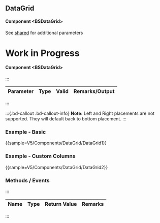 ﻿## DataGrid
#### Component \<BSDataGrid\>
See [shared](layout/shared) for additional parameters

# Work in Progress
#### Component \<BSDataGrid\>
:::

| Parameter    | Type           | Valid          | Remarks/Output                  | 
|--------------|----------------|----------------|---------------------------------|

:::

:::{.bd-callout .bd-callout-info}
**Note:** Left and Right placements are not supported. They will default back to bottom placement.
:::

### Example - Basic

{{sample=V5/Components/DataGrid/DataGrid1}}

### Example - Custom Columns

{{sample=V5/Components/DataGrid/DataGrid2}}


### Methods / Events
:::

| Name        | Type   | Return Value | Remarks                      |
|-------------|--------|--------------|------------------------------|
:::